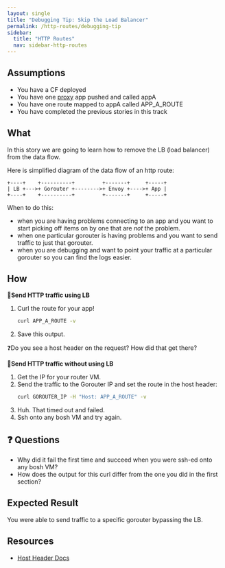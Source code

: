 ```yaml
---
layout: single
title: "Debugging Tip: Skip the Load Balancer"
permalink: /http-routes/debugging-tip
sidebar:
  title: "HTTP Routes"
  nav: sidebar-http-routes
---
```


## Assumptions
- You have a CF deployed
- You have one
  [proxy](https://github.com/cloudfoundry/cf-networking-release/tree/develop/src/example-apps/proxy)
  app pushed and called appA
- You have one route mapped to appA called APP_A_ROUTE
- You have completed the previous stories in this track

## What
In this story we are going to learn how to remove the LB (load balancer) from the data flow.

Here is simplified diagram of the data flow of an http route:
```
+----+    +----------+         +-------+     +-----+
| LB +--->+ Gorouter +-------->+ Envoy +---->+ App |
+----+    +----------+         +-------+     +-----+
```

When to do this:
* when you are having problems connecting to an app and you want to start picking off items on by one that are _not_ the problem.
* when one particular gorouter is having problems and you want to send traffic to just that gorouter.
* when you are debugging and want to point your traffic at a particular gorouter so you can find the logs easier.

## How

📝**Send HTTP traffic using LB**
1. Curl the route for your app!
   ```bash
   curl APP_A_ROUTE -v
   ```
1. Save this output.

❓Do you see a host header on the request? How did that get there?

📝**Send HTTP traffic without using LB**
1. Get the IP for your router VM.
1. Send the traffic to the Gorouter IP and set the route in the host header:
   ```bash
   curl GOROUTER_IP -H "Host: APP_A_ROUTE" -v
   ```
1. Huh. That timed out and failed.
1. Ssh onto any bosh VM and try again.

## ❓ Questions
* Why did it fail the first time and succeed when you were ssh-ed onto any bosh VM?
* How does the output for this curl differ from the one you did in the first section?

## Expected Result
You were able to send traffic to a specific gorouter bypassing the LB.

## Resources
- [Host Header
  Docs](https://developer.mozilla.org/en-US/docs/Web/HTTP/Headers/Host)
